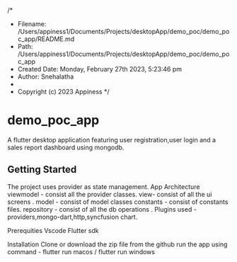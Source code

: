 /\*

- Filename: /Users/appiness1/Documents/Projects/desktopApp/demo_poc/demo_poc_app/README.md
- Path: /Users/appiness1/Documents/Projects/desktopApp/demo_poc/demo_poc_app
- Created Date: Monday, February 27th 2023, 5:23:46 pm
- Author: Snehalatha
-
- Copyright (c) 2023 Appiness
  \*/

# demo_poc_app

A flutter desktop application featuring user registration,user login and a sales report dashboard using mongodb.

## Getting Started

The project uses provider as state management.
App Architecture
viewmodel - consist all the provider classes.
view- consist of all the ui screens .
model - consist of model classes
constants - consist of constants files.
repository - consist of all the db operations .
Plugins used - providers,mongo-dart,http,syncfusion chart.

Prerequities
Vscode
Flutter sdk

Installation
Clone or download the zip file from the github
run the app using command - flutter run macos / flutter run windows

